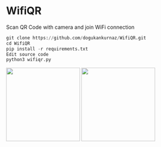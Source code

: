 # WifiQR
Scan QR Code with camera and join WiFi connection

```python
git clone https://github.com/dogukankurnaz/WifiQR.git
cd WifiQR
pip install -r requirements.txt
Edit source code
python3 wifiqr.py
```


<img src="https://i.hizliresim.com/f1lpk0d.png" width="200"/> <img src="https://i.hizliresim.com/bv2p8ce.png" width="200"/>

